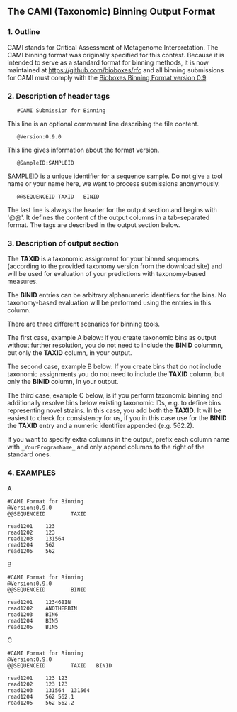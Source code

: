 ## The CAMI (Taxonomic) Binning Output Format 

### 1. Outline

CAMI stands for Critical Assessment of Metagenome Interpretation. The CAMI binning format was originally specified for this contest. Because it is intended to serve as a standard format for binning methods, it is now maintained at https://github.com/bioboxes/rfc and all binning submissions for CAMI must comply with the [Bioboxes Binning Format version 0.9](https://github.com/bioboxes/rfc/tree/master/data-format).

### 2. Description of header tags

       #CAMI Submission for Binning
This line is an optional commment line describing the file content.

       @Version:0.9.0
This line gives information about the format version.

       @SampleID:SAMPLEID
SAMPLEID is a unique identifier for a sequence sample. Do not give a tool name or your name here, we want to process submissions anonymously.

       @@SEQUENCEID	TAXID	BINID	
The last line is always the header for the output section and begins with '@@'. It defines the content of the output columns in a tab-separated format. The tags are described in the output section below. 

### 3. Description of output section

The **TAXID** is a taxonomic assignment for your binned sequences (according to the provided taxonomy version from the download site) and will be used for evaluation of your predictions with taxonomy-based  measures.

The **BINID** entries can be arbitrary alphanumeric identifiers for the bins. No taxonomy-based evaluation will be performed using the entries in this column.

There are three different scenarios for binning tools.

The first case, example A below: If you create taxonomic bins as output without further resolution, you do not need to include the **BINID** colummn, but only the **TAXID** column, in your output.

The second case, example B below: If you create bins that do not include taxonomic assignments you do not need to include the **TAXID** column, but only the **BINID** column, in your output.

The third case, example C below, is if you perform taxonomic binning and additionally resolve bins below existing taxonomic IDs, e.g. to define bins representing novel strains. In this case, you add both the **TAXID**. It will be easiest to check for consistency for us, if you in this case use for the **BINID** the **TAXID** entry and a numeric identifier appended (e.g. 562.2).

If you want to specify extra columns in the output, prefix each column name with `_YourProgramName_` and only append columns to the right of the standard ones.

### 4. EXAMPLES

A

```
#CAMI Format for Binning
@Version:0.9.0
@@SEQUENCEID		TAXID	

read1201	123	
read1202	123	
read1203	131564	
read1204	562	
read1205	562	
```
B

```	
#CAMI Format for Binning
@Version:0.9.0
@@SEQUENCEID		BINID	

read1201	12346BIN
read1202	ANOTHERBIN	
read1203	BIN6	
read1204	BIN5	
read1205	BIN5	
```

C

```
#CAMI Format for Binning
@Version:0.9.0
@@SEQUENCEID		TAXID	BINID

read1201	123	123
read1202	123	123
read1203	131564	131564
read1204	562	562.1
read1205	562	562.2
```
